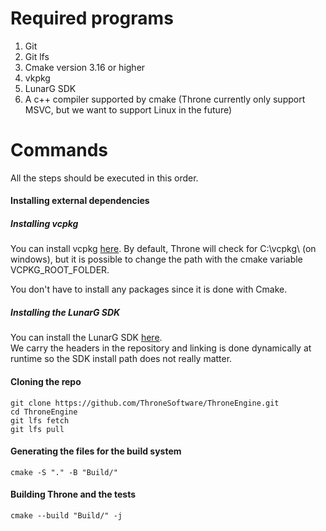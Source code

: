 # Required programs
1. Git
2. Git lfs
3. Cmake version 3.16 or higher
4. vkpkg
5. LunarG SDK
6. A c++ compiler supported by cmake (Throne currently only support MSVC, but we want to support Linux in the future)

# Commands
All the steps should be executed in this order.

#### Installing external dependencies

##### Installing vcpkg
You can install vcpkg [here](https://github.com/microsoft/vcpkg).
By default, Throne will check for C:\vcpkg\ (on windows), but it is possible to change the path with the cmake variable VCPKG_ROOT_FOLDER.  

You don't have to install any packages since it is done with Cmake.

##### Installing the LunarG SDK
You can install the LunarG SDK [here](https://vulkan.lunarg.com/).  
We carry the headers in the repository and linking is done dynamically at runtime so the SDK install path does not really matter.

#### Cloning the repo
```
git clone https://github.com/ThroneSoftware/ThroneEngine.git
cd ThroneEngine
git lfs fetch
git lfs pull
```
#### Generating the files for the build system
```
cmake -S "." -B "Build/"
```
#### Building Throne and the tests
```
cmake --build "Build/" -j
```
